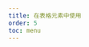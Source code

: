 ```yaml
---
title: 在表格元素中使用
order: 5
toc: menu
---
```


<code src='./demo/Table/index.tsx' title="在表格元素中使用向" iframe=640 />
